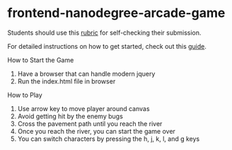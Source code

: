 frontend-nanodegree-arcade-game
===============================

Students should use this [rubric](https://www.udacity.com/course/viewer/#!/c-nd001/l-2696458597/m-2687128535) for self-checking their submission.

For detailed instructions on how to get started, check out this [guide](https://docs.google.com/document/d/1v01aScPjSWCCWQLIpFqvg3-vXLH2e8_SZQKC8jNO0Dc/pub?embedded=true).

How to Start the Game
1. Have a browser that can handle modern jquery
2. Run the index.html file in browser

How to Play
1. Use arrow key to move player around canvas
2. Avoid getting hit by the enemy bugs
3. Cross the pavement path until you reach the river
4. Once you reach the river, you can start the game over
5. You can switch characters by pressing the h, j, k, l, and g keys